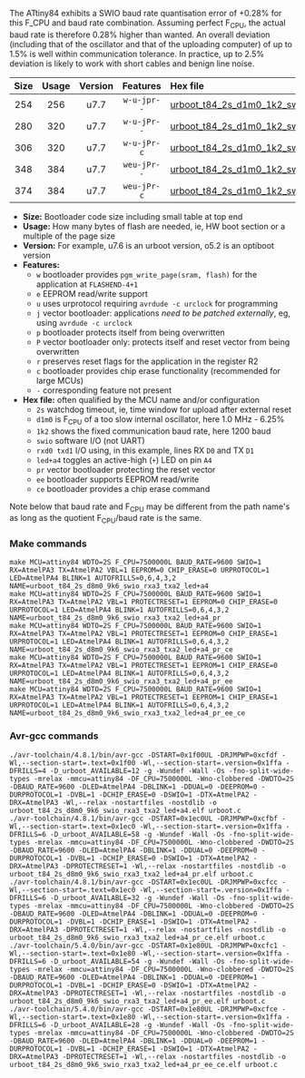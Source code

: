 The ATtiny84 exhibits a SWIO baud rate quantisation error of +0.28% for this F_CPU and baud rate combination. Assuming perfect F<sub>CPU</sub>, the actual baud rate is therefore 0.28% higher than wanted. An overall deviation (including that of the oscillator and that of the uploading computer) of up to 1.5% is well within communication tolerance. In practice, up to 2.5% deviation is likely to work with short cables and benign line noise.

|Size|Usage|Version|Features|Hex file|
|:-:|:-:|:-:|:-:|:--|
|254|256|u7.7|`w-u-jpr--`|[urboot_t84_2s_d1m0_1k2_swio_rxa3_txa2_led+a4.hex](https://raw.githubusercontent.com/stefanrueger/urboot.hex/main/boards/luminet/attiny84/watchdog_2_s/internal_oscillator_d-6.25%25/%2B1m000000_hz/%2B%2B%2B1k2_baud/swio_rxa3_txa2/led%2Ba4/urboot_t84_2s_d1m0_1k2_swio_rxa3_txa2_led%2Ba4.hex)|
|280|320|u7.7|`w-u-jPr--`|[urboot_t84_2s_d1m0_1k2_swio_rxa3_txa2_led+a4_pr.hex](https://raw.githubusercontent.com/stefanrueger/urboot.hex/main/boards/luminet/attiny84/watchdog_2_s/internal_oscillator_d-6.25%25/%2B1m000000_hz/%2B%2B%2B1k2_baud/swio_rxa3_txa2/led%2Ba4/urboot_t84_2s_d1m0_1k2_swio_rxa3_txa2_led%2Ba4_pr.hex)|
|306|320|u7.7|`w-u-jPr-c`|[urboot_t84_2s_d1m0_1k2_swio_rxa3_txa2_led+a4_pr_ce.hex](https://raw.githubusercontent.com/stefanrueger/urboot.hex/main/boards/luminet/attiny84/watchdog_2_s/internal_oscillator_d-6.25%25/%2B1m000000_hz/%2B%2B%2B1k2_baud/swio_rxa3_txa2/led%2Ba4/urboot_t84_2s_d1m0_1k2_swio_rxa3_txa2_led%2Ba4_pr_ce.hex)|
|348|384|u7.7|`weu-jPr--`|[urboot_t84_2s_d1m0_1k2_swio_rxa3_txa2_led+a4_pr_ee.hex](https://raw.githubusercontent.com/stefanrueger/urboot.hex/main/boards/luminet/attiny84/watchdog_2_s/internal_oscillator_d-6.25%25/%2B1m000000_hz/%2B%2B%2B1k2_baud/swio_rxa3_txa2/led%2Ba4/urboot_t84_2s_d1m0_1k2_swio_rxa3_txa2_led%2Ba4_pr_ee.hex)|
|374|384|u7.7|`weu-jPr-c`|[urboot_t84_2s_d1m0_1k2_swio_rxa3_txa2_led+a4_pr_ee_ce.hex](https://raw.githubusercontent.com/stefanrueger/urboot.hex/main/boards/luminet/attiny84/watchdog_2_s/internal_oscillator_d-6.25%25/%2B1m000000_hz/%2B%2B%2B1k2_baud/swio_rxa3_txa2/led%2Ba4/urboot_t84_2s_d1m0_1k2_swio_rxa3_txa2_led%2Ba4_pr_ee_ce.hex)|

- **Size:** Bootloader code size including small table at top end
- **Usage:** How many bytes of flash are needed, ie, HW boot section or a multiple of the page size
- **Version:** For example, u7.6 is an urboot version, o5.2 is an optiboot version
- **Features:**
  + `w` bootloader provides `pgm_write_page(sram, flash)` for the application at `FLASHEND-4+1`
  + `e` EEPROM read/write support
  + `u` uses urprotocol requiring `avrdude -c urclock` for programming
  + `j` vector bootloader: applications *need to be patched externally*, eg, using `avrdude -c urclock`
  + `p` bootloader protects itself from being overwritten
  + `P` vector bootloader only: protects itself and reset vector from being overwritten
  + `r` preserves reset flags for the application in the register R2
  + `c` bootloader provides chip erase functionality (recommended for large MCUs)
  + `-` corresponding feature not present
- **Hex file:** often qualified by the MCU name and/or configuration
  + `2s` watchdog timeout, ie, time window for upload after external reset
  + `d1m0` is F<sub>CPU</sub> of a too slow internal oscillator, here 1.0 MHz - 6.25%
  + `1k2` shows the fixed communication baud rate, here 1200 baud
  + `swio` software I/O (not UART)
  + `rxd0 txd1` I/O using, in this example, lines RX `D0` and TX `D1`
  + `led+a4` toggles an active-high (`+`) LED on pin `A4`
  + `pr` vector bootloader protecting the reset vector
  + `ee` bootloader supports EEPROM read/write
  + `ce` bootloader provides a chip erase command


Note below that baud rate and F<sub>CPU</sub> may be different from the path name's as long as the quotient F<sub>CPU</sub>/baud rate is the same.

### Make commands
```
make MCU=attiny84 WDTO=2S F_CPU=7500000L BAUD_RATE=9600 SWIO=1 RX=AtmelPA3 TX=AtmelPA2 VBL=1 EEPROM=0 CHIP_ERASE=0 URPROTOCOL=1 LED=AtmelPA4 BLINK=1 AUTOFRILLS=0,6,4,3,2 NAME=urboot_t84_2s_d8m0_9k6_swio_rxa3_txa2_led+a4
make MCU=attiny84 WDTO=2S F_CPU=7500000L BAUD_RATE=9600 SWIO=1 RX=AtmelPA3 TX=AtmelPA2 VBL=1 PROTECTRESET=1 EEPROM=0 CHIP_ERASE=0 URPROTOCOL=1 LED=AtmelPA4 BLINK=1 AUTOFRILLS=0,6,4,3,2 NAME=urboot_t84_2s_d8m0_9k6_swio_rxa3_txa2_led+a4_pr
make MCU=attiny84 WDTO=2S F_CPU=7500000L BAUD_RATE=9600 SWIO=1 RX=AtmelPA3 TX=AtmelPA2 VBL=1 PROTECTRESET=1 EEPROM=0 CHIP_ERASE=1 URPROTOCOL=1 LED=AtmelPA4 BLINK=1 AUTOFRILLS=0,6,4,3,2 NAME=urboot_t84_2s_d8m0_9k6_swio_rxa3_txa2_led+a4_pr_ce
make MCU=attiny84 WDTO=2S F_CPU=7500000L BAUD_RATE=9600 SWIO=1 RX=AtmelPA3 TX=AtmelPA2 VBL=1 PROTECTRESET=1 EEPROM=1 CHIP_ERASE=0 URPROTOCOL=1 LED=AtmelPA4 BLINK=1 AUTOFRILLS=0,6,4,3,2 NAME=urboot_t84_2s_d8m0_9k6_swio_rxa3_txa2_led+a4_pr_ee
make MCU=attiny84 WDTO=2S F_CPU=7500000L BAUD_RATE=9600 SWIO=1 RX=AtmelPA3 TX=AtmelPA2 VBL=1 PROTECTRESET=1 EEPROM=1 CHIP_ERASE=1 URPROTOCOL=1 LED=AtmelPA4 BLINK=1 AUTOFRILLS=0,6,4,3,2 NAME=urboot_t84_2s_d8m0_9k6_swio_rxa3_txa2_led+a4_pr_ee_ce
```

### Avr-gcc commands
```
./avr-toolchain/4.8.1/bin/avr-gcc -DSTART=0x1f00UL -DRJMPWP=0xcfdf -Wl,--section-start=.text=0x1f00 -Wl,--section-start=.version=0x1ffa -DFRILLS=4 -D_urboot_AVAILABLE=12 -g -Wundef -Wall -Os -fno-split-wide-types -mrelax -mmcu=attiny84 -DF_CPU=7500000L -Wno-clobbered -DWDTO=2S -DBAUD_RATE=9600 -DLED=AtmelPA4 -DBLINK=1 -DDUAL=0 -DEEPROM=0 -DURPROTOCOL=1 -DVBL=1 -DCHIP_ERASE=0 -DSWIO=1 -DTX=AtmelPA2 -DRX=AtmelPA3 -Wl,--relax -nostartfiles -nostdlib -o urboot_t84_2s_d8m0_9k6_swio_rxa3_txa2_led+a4.elf urboot.c
./avr-toolchain/4.8.1/bin/avr-gcc -DSTART=0x1ec0UL -DRJMPWP=0xcfbf -Wl,--section-start=.text=0x1ec0 -Wl,--section-start=.version=0x1ffa -DFRILLS=6 -D_urboot_AVAILABLE=58 -g -Wundef -Wall -Os -fno-split-wide-types -mrelax -mmcu=attiny84 -DF_CPU=7500000L -Wno-clobbered -DWDTO=2S -DBAUD_RATE=9600 -DLED=AtmelPA4 -DBLINK=1 -DDUAL=0 -DEEPROM=0 -DURPROTOCOL=1 -DVBL=1 -DCHIP_ERASE=0 -DSWIO=1 -DTX=AtmelPA2 -DRX=AtmelPA3 -DPROTECTRESET=1 -Wl,--relax -nostartfiles -nostdlib -o urboot_t84_2s_d8m0_9k6_swio_rxa3_txa2_led+a4_pr.elf urboot.c
./avr-toolchain/4.8.1/bin/avr-gcc -DSTART=0x1ec0UL -DRJMPWP=0xcfcc -Wl,--section-start=.text=0x1ec0 -Wl,--section-start=.version=0x1ffa -DFRILLS=6 -D_urboot_AVAILABLE=32 -g -Wundef -Wall -Os -fno-split-wide-types -mrelax -mmcu=attiny84 -DF_CPU=7500000L -Wno-clobbered -DWDTO=2S -DBAUD_RATE=9600 -DLED=AtmelPA4 -DBLINK=1 -DDUAL=0 -DEEPROM=0 -DURPROTOCOL=1 -DVBL=1 -DCHIP_ERASE=1 -DSWIO=1 -DTX=AtmelPA2 -DRX=AtmelPA3 -DPROTECTRESET=1 -Wl,--relax -nostartfiles -nostdlib -o urboot_t84_2s_d8m0_9k6_swio_rxa3_txa2_led+a4_pr_ce.elf urboot.c
./avr-toolchain/5.4.0/bin/avr-gcc -DSTART=0x1e80UL -DRJMPWP=0xcfc1 -Wl,--section-start=.text=0x1e80 -Wl,--section-start=.version=0x1ffa -DFRILLS=6 -D_urboot_AVAILABLE=54 -g -Wundef -Wall -Os -fno-split-wide-types -mrelax -mmcu=attiny84 -DF_CPU=7500000L -Wno-clobbered -DWDTO=2S -DBAUD_RATE=9600 -DLED=AtmelPA4 -DBLINK=1 -DDUAL=0 -DEEPROM=1 -DURPROTOCOL=1 -DVBL=1 -DCHIP_ERASE=0 -DSWIO=1 -DTX=AtmelPA2 -DRX=AtmelPA3 -DPROTECTRESET=1 -Wl,--relax -nostartfiles -nostdlib -o urboot_t84_2s_d8m0_9k6_swio_rxa3_txa2_led+a4_pr_ee.elf urboot.c
./avr-toolchain/5.4.0/bin/avr-gcc -DSTART=0x1e80UL -DRJMPWP=0xcfce -Wl,--section-start=.text=0x1e80 -Wl,--section-start=.version=0x1ffa -DFRILLS=6 -D_urboot_AVAILABLE=28 -g -Wundef -Wall -Os -fno-split-wide-types -mrelax -mmcu=attiny84 -DF_CPU=7500000L -Wno-clobbered -DWDTO=2S -DBAUD_RATE=9600 -DLED=AtmelPA4 -DBLINK=1 -DDUAL=0 -DEEPROM=1 -DURPROTOCOL=1 -DVBL=1 -DCHIP_ERASE=1 -DSWIO=1 -DTX=AtmelPA2 -DRX=AtmelPA3 -DPROTECTRESET=1 -Wl,--relax -nostartfiles -nostdlib -o urboot_t84_2s_d8m0_9k6_swio_rxa3_txa2_led+a4_pr_ee_ce.elf urboot.c
```

